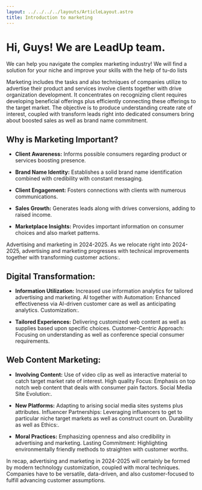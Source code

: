 ```yaml
---
layout: ../../../../layouts/ArticleLayout.astro
title: Introduction to marketing
---
```


# Hi, Guys! We are LeadUp team.

We can help you navigate the complex marketing industry! We will find a solution for your niche and improve your skills with the help of tu-do lists

Marketing includes the tasks and also techniques of companies utilize to advertise their product and services involve clients together with drive organization development. It concentrates on recognizing client requires developing beneficial offerings plus efficiently connecting these offerings to the target market. The objective is to produce understanding create rate of interest, coupled with transform leads right into dedicated consumers bring about boosted sales as well as brand name commitment.

## Why is Marketing Important?

- **Client Awareness:** Informs possible consumers regarding product or services boosting presence.
- **Brand Name Identity:** Establishes a solid brand name identification combined with credibility with constant messaging.

- **Client Engagement:** Fosters connections with clients with numerous communications.

- **Sales Growth:** Generates leads along with drives conversions, adding to raised income.
- **Marketplace Insights:** Provides important information on consumer choices and also market patterns.

Advertising and marketing in 2024-2025.
As we relocate right into 2024-2025, advertising and marketing progresses with technical improvements together with transforming customer actions:.

## Digital Transformation:

- **Information Utilization:** Increased use information analytics for tailored advertising and marketing.
AI together with Automation: Enhanced effectiveness via AI-driven customer care as well as anticipating analytics.
Customization:.

- **Tailored Experiences:** Delivering customized web content as well as supplies based upon specific choices.
Customer-Centric Approach: Focusing on understanding as well as conference special consumer requirements.

## Web Content Marketing:

- **Involving Content:** Use of video clip as well as interactive material to catch target market rate of interest.
High quality Focus: Emphasis on top notch web content that deals with consumer pain factors.
Social Media Site Evolution:.

- **New Platforms:** Adapting to arising social media sites systems plus attributes.
Influencer Partnerships: Leveraging influencers to get to particular niche target markets as well as construct count on.
Durability as well as Ethics:.

- **Moral Practices:** Emphasizing openness and also credibility in advertising and marketing.
Lasting Commitment: Highlighting environmentally friendly methods to straighten with customer worths.

In recap, advertising and marketing in 2024-2025 will certainly be formed by modern technology customization, coupled with moral techniques. Companies have to be versatile, data-driven, and also customer-focused to fulfill advancing customer assumptions.